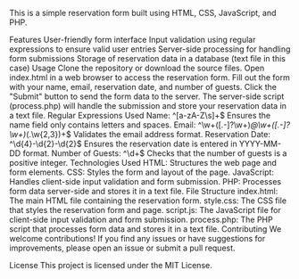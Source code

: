 This is a simple reservation form built using HTML, CSS, JavaScript, and PHP.

Features
User-friendly form interface
Input validation using regular expressions to ensure valid user entries
Server-side processing for handling form submissions
Storage of reservation data in a database (text file in this case)
Usage
Clone the repository or download the source files.
Open index.html in a web browser to access the reservation form.
Fill out the form with your name, email, reservation date, and number of guests.
Click the "Submit" button to send the form data to the server.
The server-side script (process.php) will handle the submission and store your reservation data in a text file.
Regular Expressions Used
Name: ^[a-zA-Z\s]+$
Ensures the name field only contains letters and spaces.
Email: ^\w+([\.-]?\w+)*@\w+([\.-]?\w+)*(\.\w{2,3})+$
Validates the email address format.
Reservation Date: ^\d{4}-\d{2}-\d{2}$
Ensures the reservation date is entered in YYYY-MM-DD format.
Number of Guests: ^\d+$
Checks that the number of guests is a positive integer.
Technologies Used
HTML: Structures the web page and form elements.
CSS: Styles the form and layout of the page.
JavaScript: Handles client-side input validation and form submission.
PHP: Processes form data server-side and stores it in a text file.
File Structure
index.html: The main HTML file containing the reservation form.
style.css: The CSS file that styles the reservation form and page.
script.js: The JavaScript file for client-side input validation and form submission.
process.php: The PHP script that processes form data and stores it in a text file.
Contributing
We welcome contributions! If you find any issues or have suggestions for improvements, please open an issue or submit a pull request.

License
This project is licensed under the MIT License.

